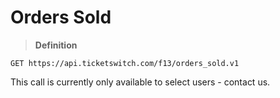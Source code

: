 # Orders Sold
> **Definition**

```
GET https://api.ticketswitch.com/f13/orders_sold.v1
```

This call is currently only available to select users - contact us.
